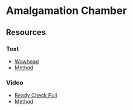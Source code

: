 # Amalgamation Chamber

## Resources

### Text

* [Wowhead](https://www.wowhead.com/guide/raids/aberrus-the-shadowed-crucible/amalgamation-chamber-strategy)
* [Method](https://www.method.gg/guides/aberrus-the-shadowed-crucible/the-amalgamation-chamber-heroic)

### Video

* [Ready Check Pull](https://www.youtube.com/watch?v=EwOMNU3E-bY)
* [Method](https://www.youtube.com/watch?v=4eK593m1-_o)
